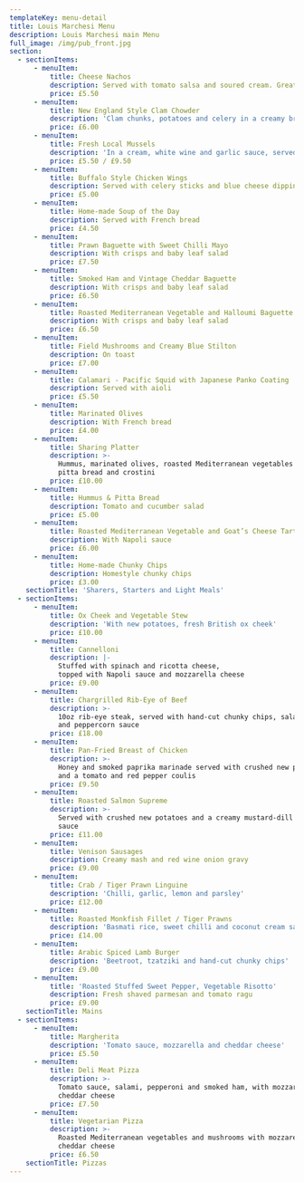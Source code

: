 ```yaml
---
templateKey: menu-detail
title: Louis Marchesi Menu
description: Louis Marchesi main Menu
full_image: /img/pub_front.jpg
section:
  - sectionItems:
      - menuItem:
          title: Cheese Nachos
          description: Served with tomato salsa and soured cream. Great for sharing.
          price: £5.50
      - menuItem:
          title: New England Style Clam Chowder
          description: 'Clam chunks, potatoes and celery in a creamy broth.'
          price: £6.00
      - menuItem:
          title: Fresh Local Mussels
          description: 'In a cream, white wine and garlic sauce, served with French bread.'
          price: £5.50 / £9.50
      - menuItem:
          title: Buffalo Style Chicken Wings
          description: Served with celery sticks and blue cheese dipping sauce.
          price: £5.00
      - menuItem:
          title: Home-made Soup of the Day
          description: Served with French bread
          price: £4.50
      - menuItem:
          title: Prawn Baguette with Sweet Chilli Mayo
          description: With crisps and baby leaf salad
          price: £7.50
      - menuItem:
          title: Smoked Ham and Vintage Cheddar Baguette
          description: With crisps and baby leaf salad
          price: £6.50
      - menuItem:
          title: Roasted Mediterranean Vegetable and Halloumi Baguette
          description: With crisps and baby leaf salad
          price: £6.50
      - menuItem:
          title: Field Mushrooms and Creamy Blue Stilton
          description: On toast
          price: £7.00
      - menuItem:
          title: Calamari - Pacific Squid with Japanese Panko Coating
          description: Served with aioli
          price: £5.50
      - menuItem:
          title: Marinated Olives
          description: With French bread
          price: £4.00
      - menuItem:
          title: Sharing Platter
          description: >-
            Hummus, marinated olives, roasted Mediterranean vegetables with
            pitta bread and crostini
          price: £10.00
      - menuItem:
          title: Hummus & Pitta Bread
          description: Tomato and cucumber salad
          price: £5.00
      - menuItem:
          title: Roasted Mediterranean Vegetable and Goat’s Cheese Tartlet
          description: With Napoli sauce
          price: £6.00
      - menuItem:
          title: Home-made Chunky Chips
          description: Homestyle chunky chips
          price: £3.00
    sectionTitle: 'Sharers, Starters and Light Meals'
  - sectionItems:
      - menuItem:
          title: Ox Cheek and Vegetable Stew
          description: 'With new potatoes, fresh British ox cheek'
          price: £10.00
      - menuItem:
          title: Cannelloni
          description: |-
            Stuffed with spinach and ricotta cheese,
            topped with Napoli sauce and mozzarella cheese
          price: £9.00
      - menuItem:
          title: Chargrilled Rib-Eye of Beef
          description: >-
            10oz rib-eye steak, served with hand-cut chunky chips, salad garnish
            and peppercorn sauce
          price: £18.00
      - menuItem:
          title: Pan-Fried Breast of Chicken
          description: >-
            Honey and smoked paprika marinade served with crushed new potatoes
            and a tomato and red pepper coulis
          price: £9.50
      - menuItem:
          title: Roasted Salmon Supreme
          description: >-
            Served with crushed new potatoes and a creamy mustard-dill and leek
            sauce
          price: £11.00
      - menuItem:
          title: Venison Sausages
          description: Creamy mash and red wine onion gravy
          price: £9.00
      - menuItem:
          title: Crab / Tiger Prawn Linguine
          description: 'Chilli, garlic, lemon and parsley'
          price: £12.00
      - menuItem:
          title: Roasted Monkfish Fillet / Tiger Prawns
          description: 'Basmati rice, sweet chilli and coconut cream sauce'
          price: £14.00
      - menuItem:
          title: Arabic Spiced Lamb Burger
          description: 'Beetroot, tzatziki and hand-cut chunky chips'
          price: £9.00
      - menuItem:
          title: 'Roasted Stuffed Sweet Pepper, Vegetable Risotto'
          description: Fresh shaved parmesan and tomato ragu
          price: £9.00
    sectionTitle: Mains
  - sectionItems:
      - menuItem:
          title: Margherita
          description: 'Tomato sauce, mozzarella and cheddar cheese'
          price: £5.50
      - menuItem:
          title: Deli Meat Pizza
          description: >-
            Tomato sauce, salami, pepperoni and smoked ham, with mozzarella and
            cheddar cheese
          price: £7.50
      - menuItem:
          title: Vegetarian Pizza
          description: >-
            Roasted Mediterranean vegetables and mushrooms with mozzarella and
            cheddar cheese
          price: £6.50
    sectionTitle: Pizzas
---
```


